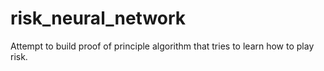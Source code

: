 # risk_neural_network
Attempt to build proof of principle algorithm that tries to learn how to play risk.
